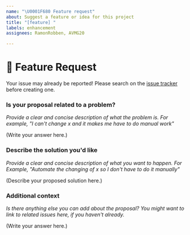 ```yaml
---
name: "\U0001F680 Feature request"
about: Suggest a feature or idea for this project
title: "[feature] "
labels: enhancement
assignees: RamonRobben, AVMG20

---
```


# 🚀 Feature Request
Your issue may already be reported! Please search on the [issue tracker](../) before creating one.
### Is your proposal related to a problem?

*Provide a clear and concise description of what the problem is.
For example, "I can't change x and it makes me have to do manual work"*

(Write your answer here.)

### Describe the solution you'd like

*Provide a clear and concise description of what you want to happen.
For Example, "Automate the changing of x so I don't have to do it manually"*

(Describe your proposed solution here.)

### Additional context

*Is there anything else you can add about the proposal?
You might want to link to related issues here, if you haven't already.*

(Write your answer here.)
